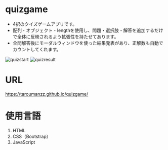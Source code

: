 # quizgame
+ 4択のクイズゲームアプリです。
+ 配列・オブジェクト・lengthを使用し、問題・選択肢・解答を追加するだけで全体に反映されるよう拡張性を持たせてあります。
+ 全問解答後にモーダルウィンドウを使った結果発表があり、正解数も自動でカウントしてくれます。

![quizstart](https://github.com/taroumanzz/quizgame/assets/132829933/45feba9a-bfc6-4762-96a9-71319daa8499)
![quizresult](https://github.com/taroumanzz/quizgame/assets/132829933/d2163263-c9eb-4745-bbcc-623065b4761c)

# URL
https://taroumanzz.github.io/quizgame/

# 使用言語
1. HTML
2. CSS（Bootstrap）
3. JavaScript
